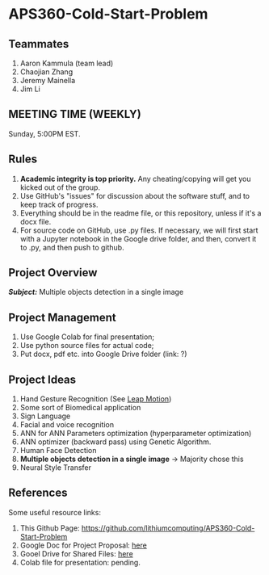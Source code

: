 # APS360-Cold-Start-Problem

## Teammates

1. Aaron Kammula (team lead)
2. Chaojian Zhang
3. Jeremy Mainella
4. Jim Li

## MEETING TIME (WEEKLY)

Sunday, 5:00PM EST. 

## Rules

1. **Academic integrity is top priority.** Any cheating/copying will get you kicked out of the group.
2. Use GitHub's "issues" for discussion about the software stuff, and to keep track of progress.
3. Everything should be in the readme file, or this repository, unless if it's a docx file.
4. For source code on GitHub, use .py files. If necessary, we will first start with a Jupyter notebook in the Google drive folder, and then, convert it to .py, and then push to github.  

## Project Overview

***Subject:*** Multiple objects detection in a single image

## Project Management

1. Use Google Colab for final presentation;
2. Use python source files for actual code;
3. Put docx, pdf etc. into Google Drive folder (link: ?)

## Project Ideas

1. Hand Gesture Recognition (See [Leap Motion](https://www.ultraleap.com/))
2. Some sort of Biomedical application
3. Sign Language
4. Facial and voice recognition
5. ANN for ANN Parameters optimization (hyperparameter optimization)
6. ANN optimizer (backward pass) using Genetic Algorithm.
7. Human Face Detection
8. **Multiple objects detection in a single image** -> Majority chose this
9. Neural Style Transfer

## References

Some useful resource links:

1. This Github Page: https://github.com/lithiumcomputing/APS360-Cold-Start-Problem
2. Google Doc for Project Proposal: [here](https://docs.google.com/document/d/14J7TKhRBnlm_moQIZu4q6qHbm-hTBiQYaJL6au6ifSw/edit)
3. Gooel Drive for Shared Files: [here](https://drive.google.com/drive/folders/1TSqD0ilswiCwoeVSMuOGy675iGxupkve)
4. Colab file for presentation: pending.
